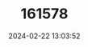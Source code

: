 ---
title: "161578"
category: "Centroscyllium ornatum"
draft: false
date: 2024-02-22 13:03:52
languages:
  French: ["Aiguillat élégant"]
  Spanish; Castilian: ["Tollo Negro Elegante"]
  English: ["Ornate Dogfish"]
---